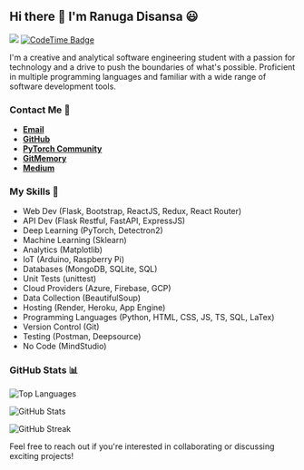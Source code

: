 ## Hi there 👋 I'm Ranuga Disansa 😃

![](https://komarev.com/ghpvc/?username=Programmer-RD-AI&color=gray)
[![CodeTime Badge](https://img.shields.io/endpoint?style=social&color=222&url=https%3A%2F%2Fapi.codetime.dev%2Fshield%3Fid%3D25577%26project%3D%26in=0)](https://codetime.dev)

I'm a creative and analytical software engineering student with a passion for technology and a drive to push the boundaries of what's possible. Proficient in multiple programming languages and familiar with a wide range of software development tools.

### Contact Me 💬
  
- [**Email**](mailto:go2ranuga@gmail.com)
- [**GitHub**](https://github.com/Programmer-RD-AI)
- [**PyTorch Community**](https://discuss.pytorch.org/u/programmer-rd-ai/summary)
- [**GitMemory**](https://githubmemory.com/@Programmer-RD-AI)
- [**Medium**](https://medium.com/@Programmer-RD-AI)

### My Skills 💼 
- Web Dev (Flask, Bootstrap, ReactJS, Redux, React Router)
- API Dev (Flask Restful, FastAPI, ExpressJS)
- Deep Learning (PyTorch, Detectron2)
- Machine Learning (Sklearn)
- Analytics (Matplotlib)
- IoT (Arduino, Raspberry Pi)
- Databases (MongoDB, SQLite, SQL)
- Unit Tests (unittest)
- Cloud Providers (Azure, Firebase, GCP)
- Data Collection (BeautifulSoup)
- Hosting (Render, Heroku, App Engine)
- Programming Languages (Python, HTML, CSS, JS, TS, SQL, LaTex)
- Version Control (Git)
- Testing (Postman, Deepsource)
- No Code (MindStudio)

### GitHub Stats 📊
![Top Languages](https://github-readme-stats.vercel.app/api/top-langs/?username=Programmer-RD-AI)

![GitHub Stats](https://github-readme-stats.vercel.app/api?username=Programmer-RD-AI&show_icons=true&hide_border=false)

![GitHub Streak](http://github-readme-streak-stats.herokuapp.com?user=Programmer-RD-AI&theme=dark&date_format=M%20j%5B%2C%20Y%5D)

Feel free to reach out if you're interested in collaborating or discussing exciting projects!
